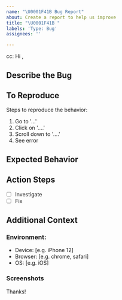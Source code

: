 ```yaml
---
name: "\U0001F41B Bug Report"
about: Create a report to help us improve
title: "\U0001F41B "
labels: 'Type: Bug'
assignees: ''

---
```

<!-- These comments automatically delete -->
<!-- **Tip:** Delete parts that are not relevant -->
<!-- @ mention users who should be in the loop next to cc: -->
cc: 
Hi <!-- add intended user -->,

## Describe the Bug
<!-- A clear and concise description of what the bug is. -->

## To Reproduce
Steps to reproduce the behavior:
1. Go to '...'
2. Click on '....'
3. Scroll down to '....'
4. See error

## Expected Behavior
<!-- A clear and concise description of what you expected to happen. -->

## Action Steps
- [ ] Investigate
- [ ] Fix

## Additional Context
<!-- Add any other context about the problem here. -->

### Environment:
 - Device: [e.g. iPhone 12]
 - Browser: [e.g. chrome, safari]
 - OS: [e.g. iOS]

### Screenshots
<!-- If applicable, add screenshots to help explain your problem. -->


Thanks!
